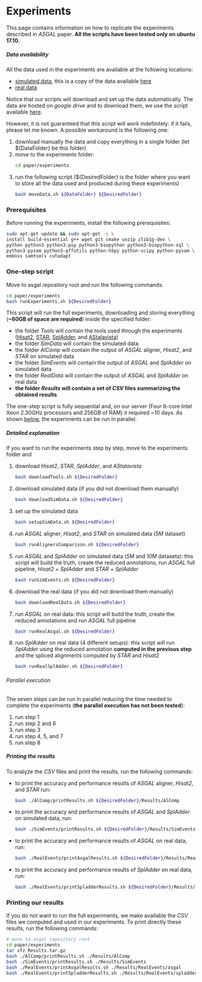 [//]: # (Comment)
# Experiments

This page contains information on how to replicate the experiments described in _ASGAL_ paper. **All the scripts have been tested only on ubuntu 17.10.**

##### Data availability
All the data used in the experiments are available at the following locations:
* [simulated data](https://drive.google.com/open?id=1mbEYLIn9193WdSEBp3rsEpiqC9mS2Vi2), this is a copy of the data available [here](https://public.bmi.inf.ethz.ch/projects/2015/spladder/)
* [real data](https://drive.google.com/open?id=1N5zg3z9XQiOuzpEZUW0HxfKxTGrf5Vtz)

Notice that our scripts will download and set up the data
automatically. The data are hosted on _google drive_ and to
download them, we use the script available
[here](https://gist.github.com/darencard/079246e43e3c4b97e373873c6c9a3798).

However, it is not guaranteed that this script will work indefinitely: if it fails, please let
me known. A possible workaround is the following one:

1. download manually the data and copy everything in a single folder (let ${DataFolder} be this folder)
2. move to the experiments folder:
   ```bash
   cd paper/experiments
   ```
3. run the following script (${DesiredFolder} is the folder where you want to store all the data used and produced during these experiments)
   ```bash
   bash moveData.sh ${DataFolder} ${DesiredFolder}
   ```

### Prerequisites
Before running the experiments, install the following prerequisites:
```bash
sudo apt-get update && sudo apt-get -y \
install build-essential g++ wget git cmake unzip zlib1g-dev \
python python3 python3-pip python3-biopython python3-biopython-sql \
python3-pysam python3-gffutils python-h5py python-scipy python-pysam \
emboss samtools cutadapt
```

### One-step script
Move to asgal repository root and run the following commands:
```bash
cd paper/experiments
bash runExperiments.sh ${DesiredFolder}
```

This script will run the full experiments, downloading and storing everything (**~60GB of space are required**) inside the specified folder:
- the folder _Tools_ will contain the tools used through the experiments ([Hisat2](https://ccb.jhu.edu/software/hisat2/index.shtml), [STAR](https://github.com/alexdobin/STAR), [SplAdder](http://raetschlab.org/suppl/spladder), and [AStalavista](http://sammeth.net/confluence/display/ASTA/Home))
- the folder _SimData_ will contain the simulated data
- the folder _AlComp_ will contain the output of _ASGAL_ aligner, _Hisat2_, and _STAR_ on simulated data
- the folder _SimEvents_ will contain the output of _ASGAL_ and _SplAdder_ on simulated data
- the folder _RealData_ will contain the output of _ASGAL_ and _SplAdder_ on real data
- **the folder _Results_ will contain a set of _CSV_ files summarizing the obtained results**

The one-step script is fully sequential and, on our server (Four 8-core Intel Xeon 2.30GHz processors and 256GB of RAM) it required ~10 days. As shown [below](#parallel), the experiments can be run in parallel.

##### Detailed explanation
If you want to run the experiments step by step, move to the experiments folder and
1. download _Hisat2_, _STAR_, _SplAdder_, and _AStalavista_
   ```bash
   bash downloadTools.sh ${DesiredFolder}
   ```
2. download simulated data (if you did not download them manually)
   ```bash
   bash downloadSimData.sh ${DesiredFolder}
   ```
3. set up the simulated data
   ```bash
   bash setupSimData.sh ${DesiredFolder}
   ```
3. run _ASGAL_ aligner, _Hisat2_, and _STAR_ on simulated data (_5M_ dataset)
   ```bash
   bash runAlignersComparison.sh ${DesiredFolder}
   ```
4. run _ASGAL_ and _SplAdder_ on simulated data (_5M_ and _10M_ datasets): this script will build the truth, create the reduced annotations, run _ASGAL_ full pipeline, _Hisat2_ + _SplAdder_ and _STAR_ + _SplAdder_ 
   ```bash
   bash runSimEvents.sh ${DesiredFolder}
   ```
5. download the real data (if you did not download them manually)
   ```bash
   bash downloadRealData.sh ${DesiredFolder}
   ```
6. run _ASGAL_ on real data: this script will build the truth, create the reduced annotations and run _ASGAL_ full pipeline
   ```bash
   bash runRealAsgal.sh ${DesiredFolder}
   ```
7. run _SplAdder_ on real data (4 different setups): this script will run _SplAdder_ using the reduced annotation **computed in the previous step** and the spliced alignments computed by _STAR_ and _Hisat2_
   ```bash
   bash runRealSplAdder.sh ${DesiredFolder}
   ```

###### <a name="parallel"></a>Parallel execution
The seven steps can be run in parallel reducing the time needed to complete the experiments (**the parallel execution has not been tested**):
1. run step 1
2. run step 2 and 6
3. run step 3
3. run step 4, 5, and 7
4. run step 8

##### Printing the results
To analyze the _CSV_ files and print the results, run the following commands:
- to print the accuracy and performance results of _ASGAL_ aligner, _Hisat2_, and _STAR_ run:
  ```bash
  bash ./AlComp/printResults.sh ${DesiredFolder}/Results/AlComp
  ```
- to print the accuracy and performance results of _ASGAL_ and _SplAdder_ on simulated data, run:
  ```bash
  bash ./SimEvents/printResults.sh ${DesiredFolder}/Results/SimEvents
  ```
- to print the accuracy and performance results of _ASGAL_ on real data, run:
  ```bash
  bash ./RealEvents/printAsgalResults.sh ${DesiredFolder}/Results/RealEvents/asgal
  ```
- to print the accuracy and performance results of _SplAdder_ on real data, run:
  ```bash
  bash ./RealEvents/printSpladderResults.sh ${DesiredFolder}/Results/RealEvents/spladder
  ```

### Printing our results
If you do not want to run the full experiments, we make available the _CSV_ files we computed and used in our experiments.
To print directly these results, run the following commands:
```bash
# move to asgal repository root
cd paper/experiments
tar xfz Results.tar.gz
bash ./AlComp/printResults.sh ./Results/AlComp
bash ./SimEvents/printResults.sh ./Results/SimEvents
bash ./RealEvents/printAsgalResults.sh ./Results/RealEvents/asgal
bash ./RealEvents/printSpladderResults.sh ./Results/RealEvents/spladder
```
